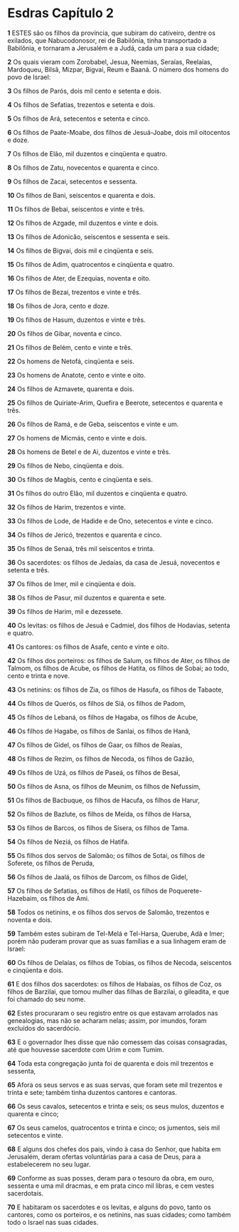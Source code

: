 # Esdras Capítulo 2

**1** 	ESTES são os filhos da província, que subiram do cativeiro, dentre os exilados, que Nabucodonosor, rei de Babilônia, tinha transportado a Babilônia, e tornaram a Jerusalém e a Judá, cada um para a sua cidade;

**2** 	Os quais vieram com Zorobabel, Jesua, Neemias, Seraías, Reelaías, Mardoqueu, Bilsã, Mizpar, Bigvai, Reum e Baaná. O número dos homens do povo de Israel:

**3** 	Os filhos de Parós, dois mil cento e setenta e dois.

**4** 	Os filhos de Sefatias, trezentos e setenta e dois.

**5** 	Os filhos de Ará, setecentos e setenta e cinco.

**6** 	Os filhos de Paate-Moabe, dos filhos de Jesuá-Joabe, dois mil oitocentos e doze.

**7** 	Os filhos de Elão, mil duzentos e cinqüenta e quatro.

**8** 	Os filhos de Zatu, novecentos e quarenta e cinco.

**9** 	Os filhos de Zacai, setecentos e sessenta.

**10** 	Os filhos de Bani, seiscentos e quarenta e dois.

**11** 	Os filhos de Bebai, seiscentos e vinte e três.

**12** 	Os filhos de Azgade, mil duzentos e vinte e dois.

**13** 	Os filhos de Adonicão, seiscentos e sessenta e seis.

**14** 	Os filhos de Bigvai, dois mil e cinqüenta e seis.

**15** 	Os filhos de Adim, quatrocentos e cinqüenta e quatro.

**16** 	Os filhos de Ater, de Ezequias, noventa e oito.

**17** 	Os filhos de Bezai, trezentos e vinte e três.

**18** 	Os filhos de Jora, cento e doze.

**19** 	Os filhos de Hasum, duzentos e vinte e três.

**20** 	Os filhos de Gibar, noventa e cinco.

**21** 	Os filhos de Belém, cento e vinte e três.

**22** 	Os homens de Netofá, cinqüenta e seis.

**23** 	Os homens de Anatote, cento e vinte e oito.

**24** 	Os filhos de Azmavete, quarenta e dois.

**25** 	Os filhos de Quiriate-Arim, Quefira e Beerote, setecentos e quarenta e três.

**26** 	Os filhos de Ramá, e de Geba, seiscentos e vinte e um.

**27** 	Os homens de Micmás, cento e vinte e dois.

**28** 	Os homens de Betel e de Ai, duzentos e vinte e três.

**29** 	Os filhos de Nebo, cinqüenta e dois.

**30** 	Os filhos de Magbis, cento e cinqüenta e seis.

**31** 	Os filhos do outro Elão, mil duzentos e cinqüenta e quatro.

**32** 	Os filhos de Harim, trezentos e vinte.

**33** 	Os filhos de Lode, de Hadide e de Ono, setecentos e vinte e cinco.

**34** 	Os filhos de Jericó, trezentos e quarenta e cinco.

**35** 	Os filhos de Senaá, três mil seiscentos e trinta.

**36** 	Os sacerdotes: os filhos de Jedaías, da casa de Jesuá, novecentos e setenta e três.

**37** 	Os filhos de Imer, mil e cinqüenta e dois.

**38** 	Os filhos de Pasur, mil duzentos e quarenta e sete.

**39** 	Os filhos de Harim, mil e dezessete.

**40** 	Os levitas: os filhos de Jesuá e Cadmiel, dos filhos de Hodavias, setenta e quatro.

**41** 	Os cantores: os filhos de Asafe, cento e vinte e oito.

**42** 	Os filhos dos porteiros: os filhos de Salum, os filhos de Ater, os filhos de Talmom, os filhos de Acube, os filhos de Hatita, os filhos de Sobai; ao todo, cento e trinta e nove.

**43** 	Os netinins: os filhos de Zia, os filhos de Hasufa, os filhos de Tabaote,

**44** 	Os filhos de Querós, os filhos de Siá, os filhos de Padom,

**45** 	Os filhos de Lebaná, os filhos de Hagaba, os filhos de Acube,

**46** 	Os filhos de Hagabe, os filhos de Sanlai, os filhos de Hanã,

**47** 	Os filhos de Gidel, os filhos de Gaar, os filhos de Reaías,

**48** 	Os filhos de Rezim, os filhos de Necoda, os filhos de Gazão,

**49** 	Os filhos de Uzá, os filhos de Paseá, os filhos de Besai,

**50** 	Os filhos de Asna, os filhos de Meunim, os filhos de Nefussim,

**51** 	Os filhos de Bacbuque, os filhos de Hacufa, os filhos de Harur,

**52** 	Os filhos de Bazlute, os filhos de Meída, os filhos de Harsa,

**53** 	Os filhos de Barcos, os filhos de Sísera, os filhos de Tama.

**54** 	Os filhos de Neziá, os filhos de Hatifa.

**55** 	Os filhos dos servos de Salomão; os filhos de Sotai, os filhos de Soferete, os filhos de Peruda,

**56** 	Os filhos de Jaalá, os filhos de Darcom, os filhos de Gidel,

**57** 	Os filhos de Sefatias, os filhos de Hatil, os filhos de Poquerete-Hazebaim, os filhos de Ami.

**58** 	Todos os netinins, e os filhos dos servos de Salomão, trezentos e noventa e dois.

**59** 	Também estes subiram de Tel-Melá e Tel-Harsa, Querube, Adã e Imer; porém não puderam provar que as suas famílias e a sua linhagem eram de Israel:

**60** 	Os filhos de Delaías, os filhos de Tobias, os filhos de Necoda, seiscentos e cinqüenta e dois.

**61** 	E dos filhos dos sacerdotes: os filhos de Habaías, os filhos de Coz, os filhos de Barzilai, que tomou mulher das filhas de Barzilai, o gileadita, e que foi chamado do seu nome.

**62** 	Estes procuraram o seu registro entre os que estavam arrolados nas genealogias, mas não se acharam nelas; assim, por imundos, foram excluídos do sacerdócio.

**63** 	E o governador lhes disse que não comessem das coisas consagradas, até que houvesse sacerdote com Urim e com Tumim.

**64** 	Toda esta congregação junta foi de quarenta e dois mil trezentos e sessenta,

**65** 	Afora os seus servos e as suas servas, que foram sete mil trezentos e trinta e sete; também tinha duzentos cantores e cantoras.

**66** 	Os seus cavalos, setecentos e trinta e seis; os seus mulos, duzentos e quarenta e cinco;

**67** 	Os seus camelos, quatrocentos e trinta e cinco; os jumentos, seis mil setecentos e vinte.

**68** 	E alguns dos chefes dos pais, vindo à casa do Senhor, que habita em Jerusalém, deram ofertas voluntárias para a casa de Deus, para a estabelecerem no seu lugar.

**69** 	Conforme as suas posses, deram para o tesouro da obra, em ouro, sessenta e uma mil dracmas, e em prata cinco mil libras, e cem vestes sacerdotais.

**70** 	E habitaram os sacerdotes e os levitas, e alguns do povo, tanto os cantores, como os porteiros, e os netinins, nas suas cidades; como também todo o Israel nas suas cidades.

